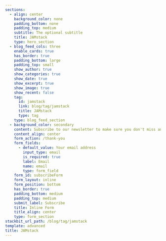 ```yaml
---
sections:
  - align: center
    background_color: none
    padding_bottom: none
    padding_top: medium
    subtitle: The optional subtitle
    title: JAMstack
    type: hero_section
  - blog_feed_cols: three
    enable_cards: true
    has_border: true
    padding_bottom: large
    padding_top: small
    show_author: true
    show_categories: true
    show_date: true
    show_excerpt: true
    show_image: true
    show_recent: false
    tag:
      id: jamstack
      link: blog/tag/jamstack
      title: JAMstack
      type: tag
    type: blog_feed_section
  - background_color: secondary
    content: Subscribe to our newsletter to make sure you don't miss anything.
    content_align: center
    form_action: /thank-you
    form_fields:
      - default_value: Your email address
        input_type: email
        is_required: true
        label: Email
        name: email
        type: form_field
    form_id: subscribeForm
    form_layout: inline
    form_position: bottom
    has_border: true
    padding_bottom: medium
    padding_top: medium
    submit_label: Subscribe
    title: Inline Form
    title_align: center
    type: form_section
stackbit_url_path: /blog/tag/jamstack
template: advanced
title: JAMstack
---
```

